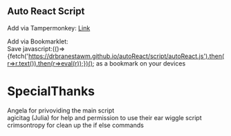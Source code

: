 ## Auto React Script
Add via Tampermonkey: [Link](./script/autoReactLoader.user.js)

Add via Bookmarklet:  
Save javascript:(()=>{fetch('https://drbranestawm.github.io/autoReact/script/autoReact.js').then(r=>r.text()).then(r=>eval(r));})(); as a bookmark on your devices


# SpecialThanks

Angela for privoviding the main script  
agicitag (Julia) for help and permission to use their ear wiggle script 
crimsontropy for clean up the if else commands
